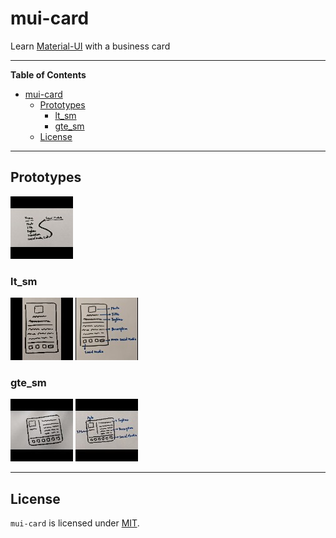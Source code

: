 # mui-card

Learn [Material-UI](https://material-ui.com) with a business card

---

<!-- markdown-toc start - Don't edit this section. Run M-x markdown-toc-refresh-toc -->

**Table of Contents**

- [mui-card](#mui-card)
  - [Prototypes](#prototypes)
    - [lt_sm](#lt_sm)
    - [gte_sm](#gte_sm)
  - [License](#license)

<!-- markdown-toc end -->

---

## Prototypes

[![](./.prototypes/thumbnails/breadboard.jpg)](./.prototypes/images/breadboard.jpg "Breadboard")

### lt_sm

[![](./.prototypes/thumbnails/lt_sm/sketch.jpg)](./.prototypes/images/lt_sm/sketch.jpg "Sketch")
[![](./.prototypes/thumbnails/lt_sm/elements.jpg)](./.prototypes/images/lt_sm/elements.jpg "Elements")

### gte_sm

[![](./.prototypes/thumbnails/gte_sm/sketch.jpg)](./.prototypes/images/gte_sm/sketch.jpg "Sketch")
[![](./.prototypes/thumbnails/gte_sm/elements.jpg)](./.prototypes/images/gte_sm/elements.jpg "Elements")

---

## License

`mui-card` is licensed under [MIT](./LICENSE).

